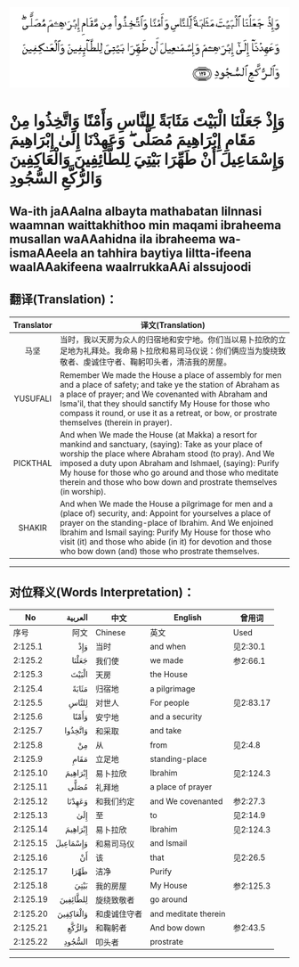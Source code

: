 ![002:125](images/002_125.gif)

#   وَإِذْ جَعَلْنَا الْبَيْتَ مَثَابَةً لِلنَّاسِ وَأَمْنًا وَاتَّخِذُوا مِنْ مَقَامِ إِبْرَاهِيمَ مُصَلًّى ۖ وَعَهِدْنَا إِلَىٰ إِبْرَاهِيمَ وَإِسْمَاعِيلَ أَنْ طَهِّرَا بَيْتِيَ لِلطَّائِفِينَ وَالْعَاكِفِينَ وَالرُّكَّعِ السُّجُودِ 

## Wa-ith jaAAalna albayta mathabatan lilnnasi waamnan waittakhithoo min maqami ibraheema musallan waAAahidna ila ibraheema wa-ismaAAeela an tahhira baytiya liltta-ifeena waalAAakifeena waalrrukkaAAi alssujoodi

## 翻译(Translation)：

| Translator | 译文(Translation)                                            |
|:----------:| ------------------------------------------------------------ |
| 马坚       | 当时，我以天房为众人的归宿地和安宁地。你们当以易卜拉欣的立足地为礼拜处。我命易卜拉欣和易司马仪说：你们俩应当为旋绕致敬者、虔诚住守者、鞠躬叩头者，清洁我的房屋。 |
| YUSUFALI   | Remember We made the House a place of assembly for men and a place of safety; and take ye the station of Abraham as a place of prayer; and We covenanted with Abraham and Isma'il, that they should sanctify My House for those who compass it round, or use it as a retreat, or bow, or prostrate themselves (therein in prayer). |
| PICKTHAL   | And when We made the House (at Makka) a resort for mankind and sanctuary, (saying): Take as your place of worship the place where Abraham stood (to pray). And We imposed a duty upon Abraham and Ishmael, (saying): Purify My house for those who go around and those who meditate therein and those who bow down and prostrate themselves (in worship). |
| SHAKIR     | And when We made the House a pilgrimage for men and a (place of) security, and: Appoint for yourselves a place of prayer on the standing-place of Ibrahim. And We enjoined Ibrahim and Ismail saying: Purify My House for those who visit (it) and those who abide (in it) for devotion and those who bow down (and) those who prostrate themselves. |

---

## 对位释义(Words Interpretation)：

| No       | العربية   | 中文         | English              | 曾用词    |
| -------- | ---------:| ------------ | -------------------- | --------- |
| 序号     | 阿文      | Chinese      | 英文                 | Used    |
| 2:125.1  | وَإِذْ | 当时         | and when             | 见2:30.1  |
| 2:125.2  | جَعَلْنَا | 我们使       | we made              | 参2:66.1  |
| 2:125.3  | الْبَيْتَ | 天房         | the House            |           |
| 2:125.4  | مَثَابَةً | 归宿地       | a pilgrimage         |           |
| 2:125.5  | لِلنَّاسِ | 对世人       | For people           | 见2:83.17 |
| 2:125.6  | وَأَمْنًا | 安宁地       | and a security       |           |
| 2:125.7  | وَاتَّخِذُوا | 和采取       | and take             |           |
| 2:125.8  | مِنْ    | 从           | from                 | 见2:4.8   |
| 2:125.9  | مَقَامِ | 立足地       | standing-place       |           |
| 2:125.10 | إِبْرَاهِيمَ | 易卜拉欣     | Ibrahim              | 见2:124.3 |
| 2:125.11 | مُصَلًّى | 礼拜地       | a place of prayer    |           |
| 2:125.12 | وَعَهِدْنَا | 和我们约定   | and We covenanted    | 参2:27.3  |
| 2:125.13 | إِلَىٰ | 至           | to                   | 见2:14.9  |
| 2:125.14 | إِبْرَاهِيمَ | 易卜拉欣     | Ibrahim              | 见2:124.3 |
| 2:125.15 | وَإِسْمَاعِيلَ | 和易司马仪   | and Ismail           |           |
| 2:125.16 | أَنْ    | 该           | that                 | 见2:26.5  |
| 2:125.17 | طَهِّرَا | 洁净         | Purify               |           |
| 2:125.18 | بَيْتِيَ | 我的房屋     | My House             | 参2:125.3 |
| 2:125.19 | لِلطَّائِفِينَ | 旋绕致敬者   | go around            |           |
| 2:125.20 | وَالْعَاكِفِينَ | 和虔诚住守者 | and meditate therein |           |
| 2:125.21 | وَالرُّكَّعِ | 和鞠躬者     | And bow down         | 参2:43.5  |
| 2:125.22 | السُّجُودِ | 叩头者       | prostrate            |           |

---
